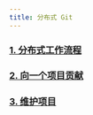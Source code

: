 ```yaml
---
title: 分布式 Git
---
```


### [1. 分布式工作流程](./1.%20分布式工作流程.md)
### [2. 向一个项目贡献](./2.%20向一个项目贡献.md)
### [3. 维护项目](./3.%20维护项目.md)
